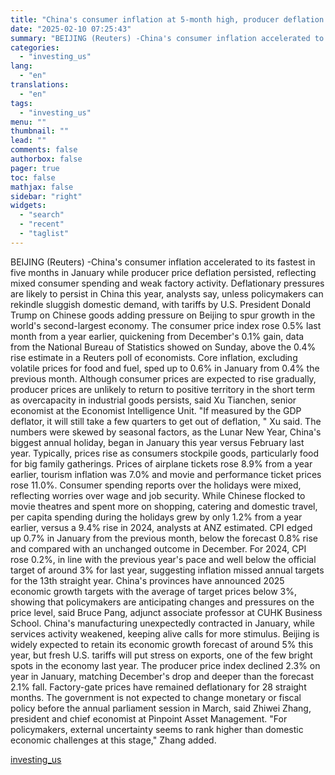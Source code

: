 ```yaml
---
title: "China's consumer inflation at 5-month high, producer deflation persists"
date: "2025-02-10 07:25:43"
summary: "BEIJING (Reuters) -China's consumer inflation accelerated to its fastest in five months in January while producer price deflation persisted, reflecting mixed consumer spending and weak factory activity. Deflationary pressures are likely to persist in China this year, analysts say, unless policymakers can rekindle sluggish domestic demand, with tariffs by U.S...."
categories:
  - "investing_us"
lang:
  - "en"
translations:
  - "en"
tags:
  - "investing_us"
menu: ""
thumbnail: ""
lead: ""
comments: false
authorbox: false
pager: true
toc: false
mathjax: false
sidebar: "right"
widgets:
  - "search"
  - "recent"
  - "taglist"
---
```


BEIJING (Reuters) -China's consumer inflation accelerated to its fastest in five months in January while producer price deflation persisted, reflecting mixed consumer spending and weak factory activity. Deflationary pressures are likely to persist in China this year, analysts say, unless policymakers can rekindle sluggish domestic demand, with tariffs by U.S. President Donald Trump on Chinese goods adding pressure on Beijing to spur growth in the world's second-largest economy. The consumer price index rose 0.5% last month from a year earlier, quickening from December's 0.1% gain, data from the National Bureau of Statistics showed on Sunday, above the 0.4% rise estimate in a Reuters poll of economists. Core inflation, excluding volatile prices for food and fuel, sped up to 0.6% in January from 0.4% the previous month. Although consumer prices are expected to rise gradually, producer prices are unlikely to return to positive territory in the short term as overcapacity in industrial goods persists, said Xu Tianchen, senior economist at the Economist Intelligence Unit. "If measured by the GDP deflator, it will still take a few quarters to get out of deflation, " Xu said. The numbers were skewed by seasonal factors, as the Lunar New Year, China's biggest annual holiday, began in January this year versus February last year. Typically, prices rise as consumers stockpile goods, particularly food for big family gatherings. Prices of airplane tickets rose 8.9% from a year earlier, tourism inflation was 7.0% and movie and performance ticket prices rose 11.0%. Consumer spending reports over the holidays were mixed, reflecting worries over wage and job security. While Chinese flocked to movie theatres and spent more on shopping, catering and domestic travel, per capita spending during the holidays grew by only 1.2% from a year earlier, versus a 9.4% rise in 2024, analysts at ANZ estimated. CPI edged up 0.7% in January from the previous month, below the forecast 0.8% rise and compared with an unchanged outcome in December. For 2024, CPI rose 0.2%, in line with the previous year's pace and well below the official target of around 3% for last year, suggesting inflation missed annual targets for the 13th straight year. China's provinces have announced 2025 economic growth targets with the average of target prices below 3%, showing that policymakers are anticipating changes and pressures on the price level, said Bruce Pang, adjunct associate professor at CUHK Business School. China's manufacturing unexpectedly contracted in January, while services activity weakened, keeping alive calls for more stimulus. Beijing is widely expected to retain its economic growth forecast of around 5% this year, but fresh U.S. tariffs will put stress on exports, one of the few bright spots in the economy last year. The producer price index declined 2.3% on year in January, matching December's drop and deeper than the forecast 2.1% fall. Factory-gate prices have remained deflationary for 28 straight months. The government is not expected to change monetary or fiscal policy before the annual parliament session in March, said Zhiwei Zhang, president and chief economist at Pinpoint Asset Management. "For policymakers, external uncertainty seems to rank higher than domestic economic challenges at this stage," Zhang added.

[investing_us](https://www.investing.com/news/economy-news/chinas-consumer-inflation-quickens-in-january-producer-deflation-persists-3857808)
